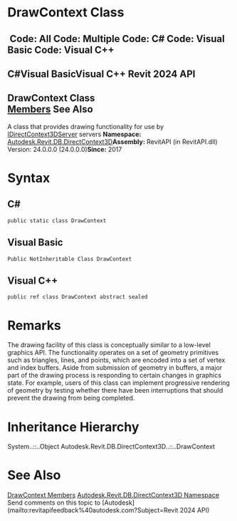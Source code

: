 # DrawContext Class

﻿
 Code: All Code: Multiple Code: C# Code: Visual Basic Code: Visual C++   
---  
C#Visual BasicVisual C++
Revit 2024 API  
---  
DrawContext Class  
[Members](ecf9a2fd-4fd2-609c-3a75-32ecd547e46f.md "DrawContext Members") See Also  
---  
A class that provides drawing functionality for use by [IDirectContext3DServer](7709521d-9954-ef80-1f13-3bc6ee660d5d.md "IDirectContext3DServer Interface") servers 
**Namespace:** [Autodesk.Revit.DB.DirectContext3D](f4ba10f0-55ea-5344-173b-688405391794.md "Autodesk.Revit.DB.DirectContext3D Namespace")**Assembly:** RevitAPI (in RevitAPI.dll) Version: 24.0.0.0 (24.0.0.0)**Since:** 2017 
# Syntax
C#  
---  
```text
public static class DrawContext
```
  
Visual Basic  
---  
```text
Public NotInheritable Class DrawContext
```
  
Visual C++  
---  
```text
public ref class DrawContext abstract sealed
```
  
# Remarks
The drawing facility of this class is conceptually similar to a low-level graphics API. The functionality operates on a set of geometry primitives such as triangles, lines, and points, which are encoded into a set of vertex and index buffers. 
Aside from submission of geometry in buffers, a major part of the drawing process is responding to certain changes in graphics state. For example, users of this class can implement progressive rendering of geometry by testing whether there have been interruptions that should prevent the drawing from being completed. 
# Inheritance Hierarchy
System..::..Object Autodesk.Revit.DB.DirectContext3D..::..DrawContext
# See Also
[DrawContext Members](ecf9a2fd-4fd2-609c-3a75-32ecd547e46f.md "DrawContext Members")
[Autodesk.Revit.DB.DirectContext3D Namespace](f4ba10f0-55ea-5344-173b-688405391794.md "Autodesk.Revit.DB.DirectContext3D Namespace")
Send comments on this topic to [Autodesk](mailto:revitapifeedback%40autodesk.com?Subject=Revit 2024 API)